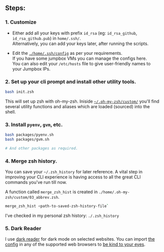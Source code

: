 ## Steps:

### 1. Customize 

  - Either add all your keys with prefix `id_rsa` (eg: `id_rsa_github`, `id_rsa_github.pub`) in `home/.ssh/`.<br/>
Alternatively, you can add your keys later, after running the scripts.

  - Edit the [`./home/.ssh/config`](./home/.ssh/config) as per your requirements.<br/>
If you have some jumpbox VMs you can manage the configs here.<br/>
You can also edit your `/etc/hosts` file to give user-friendly names to your Jumpbox IPs.

### 2. Set up your cli prompt and install other utility tools.
```sh
bash init.zsh
```

This will set up zsh with oh-my-zsh. Iniside [`~/.oh-my-zsh/custom/`](./home/.oh-my-zsh/custom/) you'll find several utility functions and aliases which are loaded (sourced) into the shell.

### 3. Install `pyenv`, `gvm`, etc.

```sh
bash packages/pyenv.sh
bash packages/gvm.sh

# And other packages as required.
```

### 4. Merge zsh history.

You can save your `~/.zsh_history` for later reference. A vital step in improving your CLI experience is having access to all the great CLI commands you've run till now.

A function called `merge_zsh_hist` is created in `./home/.oh-my-zsh/custom/03_abbrev.zsh`. 

```sh
merge_zsh_hist <path-to-saved-zsh-history-file`
```
I've checked in my personal zsh history: `./.zsh_history`

### 5. Dark Reader

I use [dark reader](https://darkreader.org/) for dark mode on selected websites.
You can import [the config](./darkreader.json) in any of the supported web browsers to [be kind to your eyes](https://www.youtube.com/watch?v=ofd3xWFtoMY).
